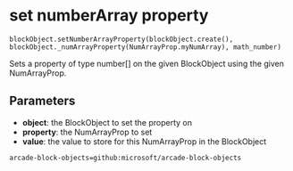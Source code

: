 # set numberArray property

```sig
blockObject.setNumberArrayProperty(blockObject.create(), blockObject._numArrayProperty(NumArrayProp.myNumArray), math_number)
```

Sets a property of type number[] on the given BlockObject using the given NumArrayProp.

## Parameters

* **object**: the BlockObject to set the property on
* **property**: the NumArrayProp to set
* **value**: the value to store for this NumArrayProp in the BlockObject

```package
arcade-block-objects=github:microsoft/arcade-block-objects
```
